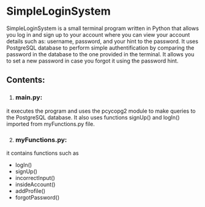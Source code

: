 # SimpleLoginSystem

SimpleLoginSystem is a small terminal program written in Python that allows you log in and sign up
to your account where you can view your account details such as: username, password, and your hint to the password.
It uses PostgreSQL database to perform simple authentification by comparing the password in the database to the one
provided in the terminal. It allows you to set a new password in case you forgot it using the password hint.

## Contents:

1. ### main.py: 

it executes the program and uses the pcycopg2 module to make queries to the PostgreSQL database. It also uses functions signUp() and logIn() imported from myFunctions.py file.

2. ### myFunctions.py: 
it contains functions such as

- logIn()
- signUp()
- incorrectInput()
- insideAccount()
- addProfile()
- forgotPassword()



